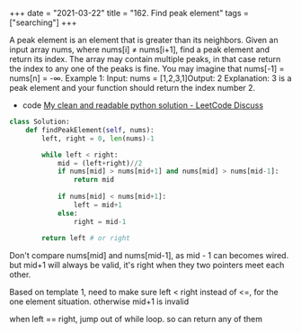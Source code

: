 +++
date = "2021-03-22"
title = "162. Find peak element"
tags = ["searching"]
+++


A peak element is an element that is greater than its neighbors.
Given an input array nums, where nums[i] ≠ nums[i+1], find a peak element and return its index.
The array may contain multiple peaks, in that case return the index to any one of the peaks is fine.
You may imagine that nums[-1] = nums[n] = -∞.
Example 1:
Input: nums = [1,2,3,1]Output: 2 Explanation: 3 is a peak element and your function should return the index number 2.

- code  [My clean and readable python solution - LeetCode Discuss](https://leetcode.com/problems/find-peak-element/discuss/50259)

```py
class Solution:
    def findPeakElement(self, nums):
        left, right = 0, len(nums)-1

        while left < right:
            mid = (left+right)//2
            if nums[mid] > nums[mid+1] and nums[mid] > nums[mid-1]:
                return mid
                
            if nums[mid] < nums[mid+1]:
                left = mid+1
            else:
                right = mid-1
               
        return left # or right

```
Don't compare nums[mid] and nums[mid-1], as mid - 1  can becomes wired. but mid+1 will always be valid, it's right when they two pointers meet each other.

Based on template 1, need to make sure left < right instead of <=, for the one element situation. otherwise mid+1 is invalid

when left == right, jump out of while loop. so can return any of them
